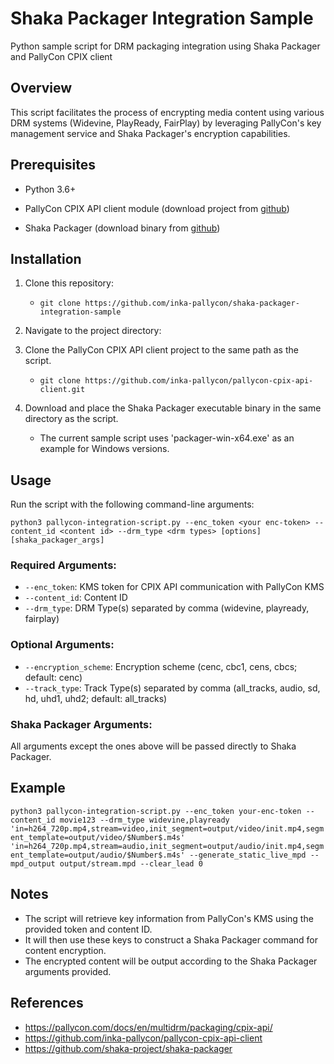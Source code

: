 # Shaka Packager Integration Sample
Python sample script for DRM packaging integration using Shaka Packager and PallyCon CPIX client



## Overview

This script facilitates the process of encrypting media content using various DRM systems (Widevine, PlayReady, FairPlay) by leveraging PallyCon's key management service and Shaka Packager's encryption capabilities.



## Prerequisites

- Python 3.6+

- PallyCon CPIX API client module (download project from [github](https://github.com/inka-pallycon/pallycon-cpix-api-client))

- Shaka Packager (download binary from [github](https://github.com/shaka-project/shaka-packager/releases/tag/v3.2.0))




## Installation

1. Clone this repository:
   - `git clone https://github.com/inka-pallycon/shaka-packager-integration-sample`

2. Navigate to the project directory:

3. Clone the PallyCon CPIX API client project to the same path as the script.
   - `git clone https://github.com/inka-pallycon/pallycon-cpix-api-client.git`


4. Download and place the Shaka Packager executable binary in the same directory as the script.
   - The current sample script uses 'packager-win-x64.exe' as an example for Windows versions.



## Usage

Run the script with the following command-line arguments:

`python3 pallycon-integration-script.py --enc_token <your enc-token> --content_id <content id> --drm_type <drm types> [options] [shaka_packager_args]`

### Required Arguments:

- `--enc_token`: KMS token for CPIX API communication with PallyCon KMS
- `--content_id`: Content ID
- `--drm_type`: DRM Type(s) separated by comma (widevine, playready, fairplay)

### Optional Arguments:

- `--encryption_scheme`: Encryption scheme (cenc, cbc1, cens, cbcs; default: cenc)
- `--track_type`: Track Type(s) separated by comma (all_tracks, audio, sd, hd, uhd1, uhd2; default: all_tracks)

### Shaka Packager Arguments:

All arguments except the ones above will be passed directly to Shaka Packager.



## Example

`python3 pallycon-integration-script.py --enc_token your-enc-token --content_id movie123 --drm_type widevine,playready 'in=h264_720p.mp4,stream=video,init_segment=output/video/init.mp4,segment_template=output/video/$Number$.m4s' 'in=h264_720p.mp4,stream=audio,init_segment=output/audio/init.mp4,segment_template=output/audio/$Number$.m4s' --generate_static_live_mpd --mpd_output output/stream.mpd --clear_lead 0 `



## Notes

- The script will retrieve key information from PallyCon's KMS using the provided token and content ID.
- It will then use these keys to construct a Shaka Packager command for content encryption.
- The encrypted content will be output according to the Shaka Packager arguments provided.



## References

- https://pallycon.com/docs/en/multidrm/packaging/cpix-api/
- https://github.com/inka-pallycon/pallycon-cpix-api-client
- https://github.com/shaka-project/shaka-packager
